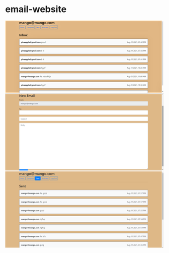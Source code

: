 # email-website

<img src="/email/Screenshot (3).png" alt="Alt text" title="one">
<img src="/email/Screenshot (4).png" alt="Alt text" title="two">
<img src="/email/Screenshot (5).png" alt="Alt text" title="three">




